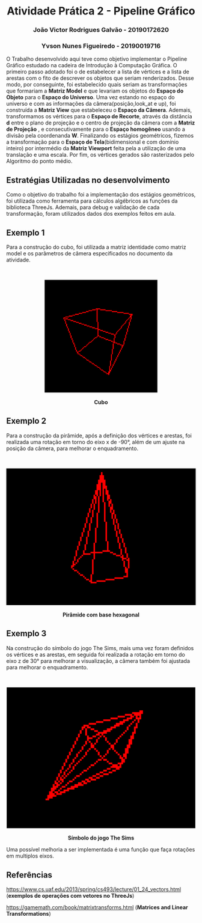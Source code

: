 <h1 align = "center"> Atividade Prática 2 - Pipeline Gráfico </h1>

<h3 align="center"> João Victor Rodrigues Galvão - 20190172620</h3>
<h3 align="center"> Yvson Nunes Figueiredo - 20190019716</h3>

O Trabalho desenvolvido aqui teve como objetivo implementar o Pipeline Gráfico estudado na cadeira de Introdução à Computação Gráfica. O primeiro passo adotado foi o de estabelecer a lista de vértices e a lista de arestas com o fito de descrever os objetos que seriam renderizados. Desse modo, por conseguinte,  foi estabelecido quais seriam as transformações que formariam a **Matriz Model** e  que levariam os objetos do **Espaço do Objeto** para o **Espaço do Universo**. Uma vez estando no espaço do universo e com as informações da câmera(posição,look_at e up), foi construída a **Matriz View** que estabeleceu o **Espaço da Câmera**. Ademais, transformamos os vértices para o **Espaço de Recorte**, através da distância **d** entre o plano de projeção e o centro de projeção da câmera com a **Matriz de Projeção** , e consecutivamente para o **Espaço homogêneo** usando a divisão pela coordenanda **W**. Finalizando os estágios geométricos, fizemos a transformação para o **Espaço de Tela**(bidimensional e com domínio inteiro) por intermédio da **Matriz Viewport** feita pela a utilização de uma translação e uma escala. Por fim, os vértices gerados são rasterizados pelo Algoritmo do ponto médio.

## Estratégias Utilizadas no desenvolvimento

Como o objetivo do trabalho foi a implementação dos estágios geométricos, foi utilizada como ferramenta para cálculos algébricos as funções da biblioteca ThreeJs. Ademais, para debug e validação de cada transformação, foram utilizados dados dos exemplos feitos em aula.

## Exemplo 1

Para a construção do cubo, foi utilizada a matriz identidade como matriz model e os parâmetros de câmera especificados no documento da atividade.

<br>
<p align = "center">
<img  style = "justify-content: center" src="img/cubo.png" alt =   "drawing" width = "300" height = "300">
</p>

<p align = "center">
<b> Cubo</b><p>
</p>

## Exemplo 2

Para a construção da pirâmide, após a definição dos vértices e arestas, foi realizada uma rotação em torno do eixo x de -90°, além de um ajuste na posição da câmera, para melhorar o enquadramento.

<br>
<p align = "center">
<img  style = "justify-content: center" src= "img/piramide.png" alt =   "drawing" width = "506" height = "364">
</p>

<p align = "center">
<b>Pirâmide com base hexagonal</b><p>
</p>

## Exemplo 3

Na construção do símbolo do jogo The Sims, mais uma vez foram definidos os vértices e as arestas, em seguida foi realizada a rotação em torno do eixo z de 30° para melhorar a visualização, a câmera também foi ajustada para melhorar o enquadramento.

<br>
<p align = "center">
<img  style = "justify-content: center" src= "img/thesims.png" alt =   "drawing" width = "501.6" height = "375.6">
</p>

<p align = "center">
<b>Símbolo do jogo The Sims</b><p>
</p>

Uma possível melhoria a ser implementada é uma função que faça rotações em multiplos eixos.
## Referências

https://www.cs.uaf.edu/2013/spring/cs493/lecture/01_24_vectors.html (**exemplos de operações com vetores no ThreeJs**)

https://gamemath.com/book/matrixtransforms.html (**Matrices and Linear Transformations**)
